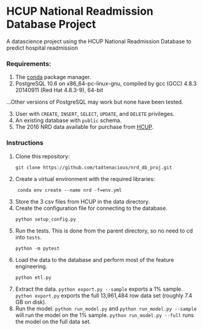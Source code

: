 # HCUP National Readmission Database Project
A datascience project using the HCUP National Readmission Database to predict hospital readmission

### Requirements:
1. The [conda](https://www.anaconda.com/distribution/) package manager.
2. PostgreSQL 10.6 on x86_64-pc-linux-gnu, compiled by gcc (GCC) 4.8.3 20140911 (Red Hat 4.8.3-9), 64-bit

...Other versions of PostgreSQL may work but none have been tested.

3. User with `CREATE`, `INSERT`, `SELECT`, `UPDATE`, and `DELETE` privileges.
4. An existing database with `public` schema.
5. The 2016 NRD data available for purchase from [HCUP](https://www.distributor.hcup-us.ahrq.gov/Databases.aspx).


### Instructions
1. Clone this repository:
   ```console
   git clone https://github.com/tadtenacious/nrd_db_proj.git
   ```
2. Create a virtual environment with the required libraries:
```console
    conda env create --name nrd -f=env.yml
```
3. Store the 3 csv files from HCUP in the data directory.
4. Create the configuration file for connecting to the database.
   ```console
   python setup_config.py
   ```
5. Run the tests. This is done from the parent directory, so no need to cd into `tests`.
   ```console
   python -m pytest
   ```
6. Load the data to the database and perform most of the feature engineering.
   ```console
   python etl.py
   ```
7. Extract the data.
   `python export.py --sample` exports a 1% sample. `python export.py` exports the full 13,961,484 row data set (roughly 7.4 GB on disk).
8. Run the model. `python run_model.py` and `python run_model.py --sample` will run the model on the 1% sample. `python run_model.py --full` runs the model on the full data set.